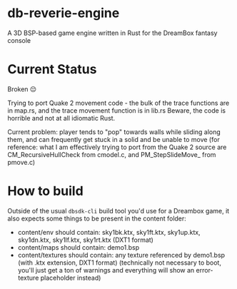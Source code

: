 # db-reverie-engine
A 3D BSP-based game engine written in Rust for the DreamBox fantasy console

# Current Status
Broken 😔

Trying to port Quake 2 movement code - the bulk of the trace functions are in map.rs, and the trace movement function is in lib.rs
Beware, the code is horrible and not at all idiomatic Rust.

Current problem: player tends to "pop" towards walls while sliding along them, and can frequently get stuck in a solid and be unable to move
(for reference: what I am effectively trying to port from the Quake 2 source are CM_RecursiveHullCheck from cmodel.c, and PM_StepSlideMove_ from pmove.c)

# How to build
Outside of the usual `dbsdk-cli` build tool you'd use for a Dreambox game, it also expects some things to be present in the content folder:

- content/env should contain: sky1bk.ktx, sky1ft.ktx, sky1up.ktx, sky1dn.ktx, sky1lf.ktx, sky1rt.ktx (DXT1 format)
- content/maps should contain: demo1.bsp
- content/textures should contain: any texture referenced by demo1.bsp (with .ktx extension, DXT1 format) (technically not necessary to boot, you'll just get a ton of warnings and everything will show an error-texture placeholder instead)
